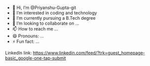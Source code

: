 - 👋 Hi, I’m @Priyanshu-Gupta-git
- 👀 I’m interested in coding and technology
- 🌱 I’m currently pursuing a B.Tech degree
- 💞️ I’m looking to collaborate on ...
- 📫 How to reach me ...
- 😄 Pronouns: ...
- ⚡ Fun fact: ...

<!---
Priyanshu-Gupta-git/Priyanshu-Gupta-git is a ✨ special ✨ repository because its `README.md` (this file) appears on your GitHub profile.
You can click the Preview link to take a look at your changes.
--->
Linkedln link: https://www.linkedin.com/feed/?trk=guest_homepage-basic_google-one-tap-submit
